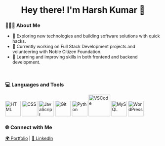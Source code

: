 <h1 align="center">Hey there! I'm Harsh Kumar 👋</h1>
 
  <div align="left"> 
    <h3> 👨🏻‍💻 About Me </h3>
    <ul>
      <li>🤔 Exploring new technologies and building software solutions with quick hacks.</li>
      <li>💼 Currently working on Full Stack Development projects and volunteering with Noble Citizen Foundation.</li>
      <li>🌱 Learning and improving skills in both frontend and backend development.</li>
    </ul>
  </div> 
</div>

<br clear="both" />

<div>
  <h3> 💻 Languages and Tools </h3>
  <p>
    <img src="https://media.giphy.com/media/3rCcV6sC1o2GY/giphy.gif" width="50" alt="HTML">
    <img src="https://media3.giphy.com/media/ln7z2eWriiQAllfVcn/200w.webp" width="50" alt="CSS">
    <img src="https://i.giphy.com/media/LMt9638dO8dftAjtco/200.webp" width="50" alt="JavaScript">
    <img src="https://media3.giphy.com/media/kdFc8fubgS31b8DsVu/giphy.webp" width="50" alt="Git">
    <img src="https://media.giphy.com/media/SU2ic3wTfuC6JhD1lA/giphy.gif" width="50" alt="Python">
    <img src="https://media.giphy.com/media/SsCYf6DRFJrOpP0IoM/giphy.gif" width="70" alt="VSCode">
    <img src="https://media.giphy.com/media/5xtDarlqG5UOjP1IS5a/giphy.gif" width="50" alt="MySQL">
    <img src="https://media.giphy.com/media/Y4ak9Ki2GZCbJxAnJD/giphy.gif" width="50" alt="WordPress">
  
  </p>
</div>

<div>
  <h3> 🌐 Connect with Me </h3>
  <p>
    <a href="https://harshkumar412.vercel.app/" target="_blank">🌍 Portfolio</a> | 
    <a href="https://www.linkedin.com/in/harsh-kumar-35536b250/" target="_blank">💼 LinkedIn</a>
  </p>
</div>
